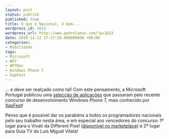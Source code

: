```yaml
---
layout: post
status: publish
published: true
title: O que é Nacional, é bom...
wordpress_id: 1623
wordpress_url: http://www.pedrolamas.com/?p=1623
date: 2010-12-12 17:17:29.000000000 +00:00
categories:
- Mobilidade
tags:
- Microsoft
- WP7
- WP7Dev
- Windows Phone 7
- XapFest
---
```

... e deve ser realçado como tal! Com este pensamento, a Microsoft Portugal publicou uma [selecção de aplicações](http://www.microsoft.com/windowsmobile/pt-pt/downloads/wp7.mspx) que passaram pelo recente concurso de desenvolvimento Windows Phone 7, mais conhecido por [XapFest](/tag/xapfest/)!

Penso que é possível dar os parabéns a todos os programadores nacionais pelo seu trabalho nesta área, e em especial aos vencedores do concurso: 1º lugar para o Vivati da Different Pixel ([disponível no marketplace](http://social.zune.net/redirect?type=phoneApp&id=dc302c64-08e8-df11-9264-00237de2db9e)) e 2º lugar para Guia TV do Luís Miguel Vitela!

